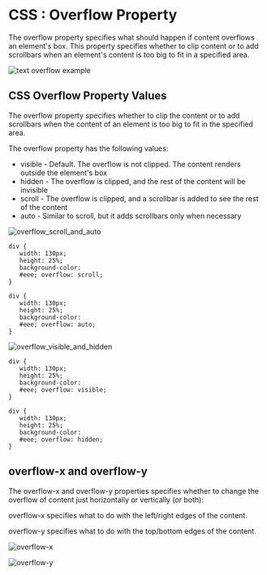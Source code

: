 # CSS : Overflow Property

The overflow property specifies what should happen if content overflows an
element's box. This property specifies whether to clip content or to add
scrollbars when an element's content is too big to fit in a specified
area.
   
![text overflow example](https://github.com/neerajdhakad/winter-of-contributing/blob/Frontend_Web_Development_HTML_CSS_JS/Web_Development/FrontEnd/CSS%20Overflow/overflow_intro.png)

## CSS Overflow Property Values

The overflow property specifies whether to clip the content or to add scrollbars when the content of an element is too big to fit in the specified area.

The overflow property has the following values:
- visible - Default. The overflow is not clipped. The content renders outside the element's box
- hidden - The overflow is clipped, and the rest of the content will be invisible
- scroll - The overflow is clipped, and a scrollbar is added to see the rest of the content
- auto - Similar to scroll, but it adds scrollbars only when necessary

![overflow_scroll_and_auto](https://github.com/neerajdhakad/winter-of-contributing/blob/Frontend_Web_Development_HTML_CSS_JS/Web_Development/FrontEnd/CSS%20Overflow/overflow_scroll_and_auto.png)

```
div { 
   width: 130px;
   height: 25%; 
   background-color:
   #eee; overflow: scroll; 
}
```

```
div { 
   width: 130px;
   height: 25%; 
   background-color:
   #eee; overflow: auto; 
}
```

![overflow_visible_and_hidden](https://github.com/neerajdhakad/winter-of-contributing/blob/Frontend_Web_Development_HTML_CSS_JS/Web_Development/FrontEnd/CSS%20Overflow/overflow_visible_and_hidden.png)

```
div { 
   width: 130px;
   height: 25%; 
   background-color:
   #eee; overflow: visible; 
}
```

```
div { 
   width: 130px;
   height: 25%; 
   background-color:
   #eee; overflow: hidden; 
}
```


## overflow-x and overflow-y
The overflow-x and overflow-y properties specifies whether to change the overflow of content just horizontally or vertically (or both):

overflow-x specifies what to do with the left/right edges of the content.

overflow-y specifies what to do with the top/bottom edges of the content.

![overflow-x](https://github.com/neerajdhakad/winter-of-contributing/blob/Frontend_Web_Development_HTML_CSS_JS/Web_Development/FrontEnd/CSS%20Overflow/overflow-x.png)

![overflow-y](https://github.com/neerajdhakad/winter-of-contributing/blob/Frontend_Web_Development_HTML_CSS_JS/Web_Development/FrontEnd/CSS%20Overflow/overflow-x.png)



